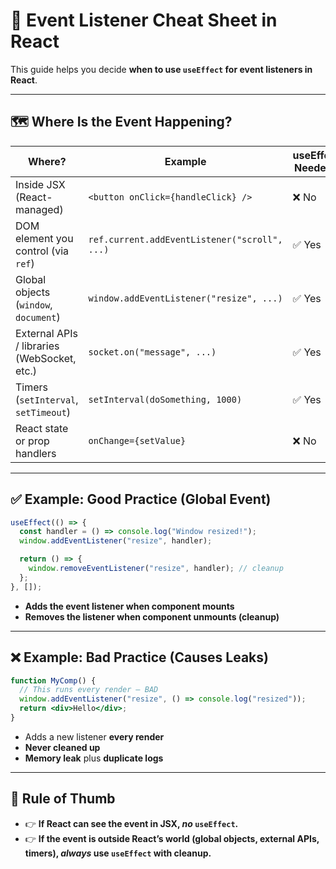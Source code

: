 # 📌 Event Listener Cheat Sheet in React

This guide helps you decide **when to use `useEffect` for event listeners in React**.

---

## 🗺️ Where Is the Event Happening?

| **Where?**                                   | **Example**                                | **useEffect Needed?** | **Why?**                                                                                       |
|-----------------------------------------------|--------------------------------------------|----------------------|------------------------------------------------------------------------------------------------|
| Inside JSX (React-managed)                    | `<button onClick={handleClick} />`         | ❌ No                | React attaches/removes handlers for you when elements mount/unmount.                           |
| DOM element you control (via `ref`)           | `ref.current.addEventListener("scroll", ...)` | ✅ Yes               | You must attach/remove the listener manually in `useEffect` (and clean up on unmount).         |
| Global objects (`window`, `document`)         | `window.addEventListener("resize", ...)`   | ✅ Yes               | React doesn’t manage these. Use `useEffect` and remove in cleanup to avoid leaks.              |
| External APIs / libraries (WebSocket, etc.)   | `socket.on("message", ...)`                | ✅ Yes               | You need to subscribe/unsubscribe when the component mounts/unmounts.                          |
| Timers (`setInterval`, `setTimeout`)          | `setInterval(doSomething, 1000)`           | ✅ Yes               | Use `useEffect` to start/stop timers and clean up with `clearInterval`/`clearTimeout`.         |
| React state or prop handlers                  | `onChange={setValue}`                      | ❌ No                | Auto-cleaned up when the component re-renders/unmounts.                                        |

---

## ✅ Example: Good Practice (Global Event)

```jsx
useEffect(() => {
  const handler = () => console.log("Window resized!");
  window.addEventListener("resize", handler);

  return () => {
    window.removeEventListener("resize", handler); // cleanup
  };
}, []);
```
- **Adds the event listener when component mounts**
- **Removes the listener when component unmounts (cleanup)**

---

## ❌ Example: Bad Practice (Causes Leaks)

```jsx
function MyComp() {
  // This runs every render — BAD
  window.addEventListener("resize", () => console.log("resized"));
  return <div>Hello</div>;
}
```

- Adds a new listener **every render**
- **Never cleaned up**
- **Memory leak** plus **duplicate logs**

---

## 🔑 Rule of Thumb

- 👉 **If React can see the event in JSX, _no_ `useEffect`.**
- 👉 **If the event is outside React’s world (global objects, external APIs, timers), _always_ use `useEffect` with cleanup.**
